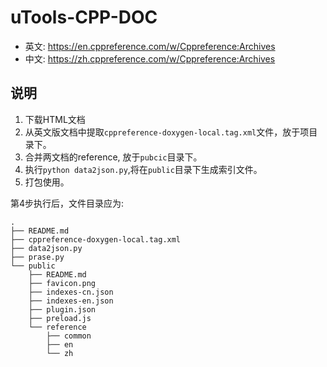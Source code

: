 # uTools-CPP-DOC

 - 英文: https://en.cppreference.com/w/Cppreference:Archives
 - 中文: https://zh.cppreference.com/w/Cppreference:Archives
 
## 说明
1. 下载HTML文档
2. 从英文版文档中提取`cppreference-doxygen-local.tag.xml`文件，放于项目录下。
3. 合并两文档的reference, 放于`pubcic`目录下。
4. 执行`python data2json.py`,将在`public`目录下生成索引文件。
5. 打包使用。


第4步执行后，文件目录应为:
```
.
├── README.md
├── cppreference-doxygen-local.tag.xml
├── data2json.py
├── prase.py
└── public
    ├── README.md
    ├── favicon.png
    ├── indexes-cn.json
    ├── indexes-en.json
    ├── plugin.json
    ├── preload.js
    └── reference
        ├── common
        ├── en
        └── zh
```
